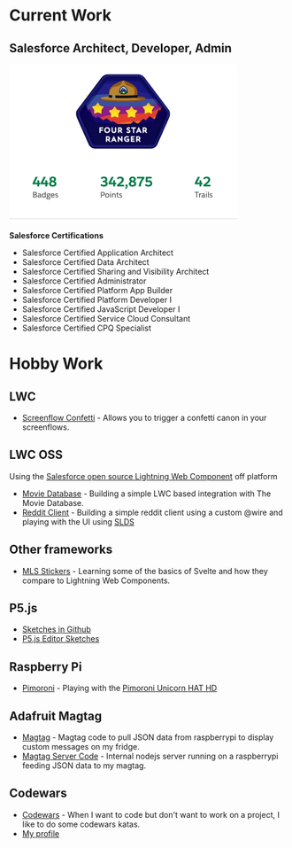 # Current Work

## Salesforce Architect, Developer, Admin

[!["Trailhead profile for Josh Kenzer"](profile-josh-kenzer.jpg)](https://trailblazer.me/id/jkenzer)

**Salesforce Certifications**

- Salesforce Certified Application Architect
- Salesforce Certified Data Architect
- Salesforce Certified Sharing and Visibility Architect
- Salesforce Certified Administrator
- Salesforce Certified Platform App Builder
- Salesforce Certified Platform Developer I
- Salesforce Certified JavaScript Developer I
- Salesforce Certified Service Cloud Consultant
- Salesforce Certified CPQ Specialist

# Hobby Work

## LWC

- [Screenflow Confetti](https://github.com/jkenzer/lwc-confetti) - Allows you to trigger a confetti canon in your screenflows.

## LWC OSS

Using the [Salesforce open source Lightning Web Component](https://lwc.dev) off platform

- [Movie Database](https://github.com/jkenzer/lwc-movie-database) - Building a simple LWC based integration with The Movie Database.
- [Reddit Client](https://github.com/jkenzer/reddit-lwc) - Building a simple reddit client using a custom @wire and playing with the UI using [SLDS](https://www.lightningdesignsystem.com)

## Other frameworks

- [MLS Stickers](https://github.com/jkenzer/mls-stickers) - Learning some of the basics of Svelte and how they compare to Lightning Web Components.

## P5.js

- [Sketches in Github](https://jkenzer.github.io/)
- [P5.js Editor Sketches](https://editor.p5js.org/jkenzer/sketches)

## Raspberry Pi

- [Pimoroni](https://github.com/jkenzer/pimoroni) - Playing with the [Pimoroni Unicorn HAT HD](https://shop.pimoroni.com/products/unicorn-hat-hd)

## Adafruit Magtag

- [Magtag](https://github.com/jkenzer/magtag) - Magtag code to pull JSON data from raspberrypi to display custom messages on my fridge.
- [Magtag Server Code](https://github.com/jkenzer/magtag-server) - Internal nodejs server running on a raspberrypi feeding JSON data to my magtag.

## Codewars

- [Codewars](https://www.codewars.com/) - When I want to code but don't want to work on a project, I like to do some codewars katas.
- [My profile](https://www.codewars.com/users/jkenzer)

